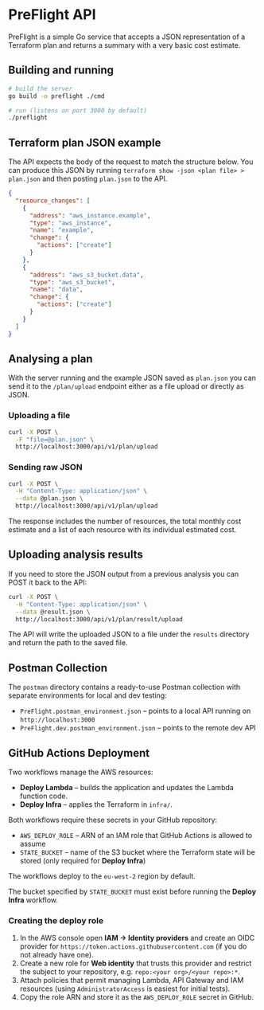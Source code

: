 # PreFlight API

PreFlight is a simple Go service that accepts a JSON representation of a
Terraform plan and returns a summary with a very basic cost estimate.

## Building and running

```bash
# build the server
go build -o preflight ./cmd

# run (listens on port 3000 by default)
./preflight
```

## Terraform plan JSON example

The API expects the body of the request to match the structure below. You can
produce this JSON by running `terraform show -json <plan file> > plan.json` and
then posting `plan.json` to the API.

```json
{
  "resource_changes": [
    {
      "address": "aws_instance.example",
      "type": "aws_instance",
      "name": "example",
      "change": {
        "actions": ["create"]
      }
    },
    {
      "address": "aws_s3_bucket.data",
      "type": "aws_s3_bucket",
      "name": "data",
      "change": {
        "actions": ["create"]
      }
    }
  ]
}
```

## Analysing a plan

With the server running and the example JSON saved as `plan.json` you can send
it to the `/plan/upload` endpoint either as a file upload or directly as JSON.

### Uploading a file

```bash
curl -X POST \
  -F "file=@plan.json" \
  http://localhost:3000/api/v1/plan/upload
```

### Sending raw JSON

```bash
curl -X POST \
  -H "Content-Type: application/json" \
  --data @plan.json \
  http://localhost:3000/api/v1/plan/upload
```

The response includes the number of resources, the total monthly cost estimate
and a list of each resource with its individual estimated cost.

## Uploading analysis results

If you need to store the JSON output from a previous analysis you can POST it
back to the API:

```bash
curl -X POST \
  -H "Content-Type: application/json" \
  --data @result.json \
  http://localhost:3000/api/v1/plan/result/upload
```

The API will write the uploaded JSON to a file under the `results` directory and
return the path to the saved file.

## Postman Collection

The `postman` directory contains a ready-to-use Postman collection with separate environments for local and dev testing:

* `PreFlight.postman_environment.json` – points to a local API running on `http://localhost:3000`
* `PreFlight.dev.postman_environment.json` – points to the remote dev API

## GitHub Actions Deployment

Two workflows manage the AWS resources:

* **Deploy Lambda** – builds the application and updates the Lambda function code.
* **Deploy Infra** – applies the Terraform in `infra/`.

Both workflows require these secrets in your GitHub repository:

- `AWS_DEPLOY_ROLE` – ARN of an IAM role that GitHub Actions is allowed to assume
- `STATE_BUCKET` – name of the S3 bucket where the Terraform state will be stored (only required for **Deploy Infra**)

The workflows deploy to the `eu-west-2` region by default.

The bucket specified by `STATE_BUCKET` must exist before running the **Deploy Infra** workflow.

### Creating the deploy role

1. In the AWS console open **IAM → Identity providers** and create an OIDC provider for `https://token.actions.githubusercontent.com` (if you do not already have one).
2. Create a new role for **Web identity** that trusts this provider and restrict the subject to your repository, e.g. `repo:<your org>/<your repo>:*`.
3. Attach policies that permit managing Lambda, API Gateway and IAM resources (using `AdministratorAccess` is easiest for initial tests).
4. Copy the role ARN and store it as the `AWS_DEPLOY_ROLE` secret in GitHub.
